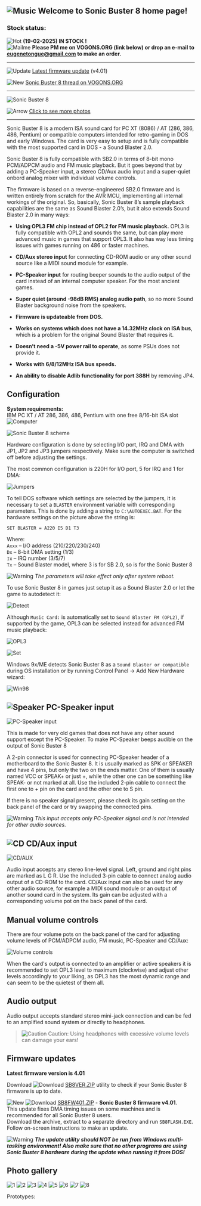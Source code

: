## ![Music](/pics/facemusic.gif) Welcome to Sonic Buster 8 home page!

### Stock status:
![Hot](/pics/hot.gif) <b>(19-02-2025) IN STOCK !</b> \
![Mailme](/pics/mailme.gif) <b>Please PM me on VOGONS.ORG (link below) or drop an e-mail to eugenetongue@gmail.com to make an order.</b>

---

![Update](/pics/update.gif) [Latest firmware update](#firmware-updates) (v4.01)

![New](/pics/new.gif) [Sonic Buster 8 thread on VOGONS.ORG](https://www.vogons.org/viewtopic.php?t=94701&hilit=sonic+buster+bust)

---

<!-- [Configuration](#configuration) \
[PC-Speaker input](#pc-speaker-input) \
[CD/Aux audio input](#cdaux-input) \
[Volume controls](#manual-volume-controls) \
[Audio output](#audio-output) \
[Programming the Sonic Buster 8](#programming-the-sonic-buster-8) -->

![Sonic Buster 8](/pics/sb8b.jpg)

![Arrow](/pics/arrow.gif) [Click to see more photos](#photo-gallery)

---

Sonic Buster 8 is a modern ISA sound card for PC XT (8086) / AT (286, 386, 486, Pentium) or compatible computers intended for retro-gaming in DOS and early Windows. The card is very easy to setup and is fully compatible with the most supported card in DOS - a Sound Blaster 2.0.

Sonic Buster 8 is fully compatible with SB2.0 in terms of 8-bit mono PCM/ADPCM audio and FM music playback. But it goes beyond that by adding a PC-Speaker input, a stereo CD/Aux audio input and a super-quiet onbord analog mixer with individual volume controls.

The firmware is based on a reverse-engineered SB2.0 firmware and is written entirely from scratch for the AVR MCU, implementing all internal workings of the original. So, basically, Sonic Buster 8’s sample playback capabilities are the same as Sound Blaster 2.0’s, but it also extends Sound Blaster 2.0 in many ways:

- **Using OPL3 FM chip instead of OPL2 for FM music playback.** OPL3 is fully compatible with OPL2 and sounds the same, but can play more advanced music in games that support OPL3. It also has way less timing issues with games running on 486 or faster machines.

- **CD/Aux stereo input** for connecting CD-ROM audio or any other sound source like a MIDI sound module for example.

- **PC-Speaker input** for routing beeper sounds to the audio output of the card instead of an internal computer speaker. For the most ancient games.

- **Super quiet (around -98dB RMS) analog audio path**, so no more Sound Blaster background noise from the speakers.

- **Firmware is updateable from DOS.**

- **Works on systems which does not have a 14.32MHz clock on ISA bus**, which is a problem for the original Sound Blaster that requires it.

- **Doesn’t need a -5V power rail to operate**, as some PSUs does not provide it.

- **Works with 6/8/12MHz ISA bus speeds.**

- **An ability to disable Adlib functionality for port 388H** by removing JP4.

## Configuration
**System requirements:** \
IBM PC XT / AT 286, 386, 486, Pentium with one free 8/16-bit ISA slot ![Computer](/pics/computer.gif) 

![Sonic Buster 8 scheme](/pics/sb8sch.jpg)

Hardware configuration is done by selecting I/O port, IRQ and DMA with JP1, JP2 and JP3 jumpers respectively. Make sure the computer is switched off before adjusting the settings.

The most common configuration is 220H for I/O port, 5 for IRQ and 1 for DMA:

![Jumpers](/pics/sb8jumpers.jpg)

To tell DOS software which settings are selected by the jumpers, it is necessary to set a `BLASTER` environment variable with corresponding parameters. This is done by adding a string to `C:\AUTOEXEC.BAT`. For the hardware settings on the picture above the string is:
```
SET BLASTER = A220 I5 D1 T3
```
Where: \
`Axxx` – I/O address (210/220/230/240)\
`Dx` – 8-bit DMA setting (1/3)\
`Ix` – IRQ number (3/5/7)\
`Tx` – Sound Blaster model, where 3 is for SB 2.0, so is for the Sonic Buster 8

![Warning](/pics/warn.gif) *The parameters will take effect only after system reboot.*

To use Sonic Buster 8 in games just setup it as a Sound Blaster 2.0 or let the game to autodetect it:

![Detect](/pics/crt1.jpg)

Although `Music Card:` is automatically set to `Sound Blaster FM (OPL2)`, if supported by the game, OPL3 can be selected instead for advanced FM music playback:

![OPL3](/pics/crt2.jpg)

![Set](/pics/crt3.jpg)

Windows 9x/ME detects Sonic Buster 8 as a `Sound Blaster or compatible` during OS installation or by running Control Panel -> Add New Hardware wizard:

![Win98](/pics/win98.jpg)

## ![Speaker](/pics/speaker1.gif) PC-Speaker input 
![PC-Speaker input](/pics/pcspk.jpg)

This is made for very old games that does not have any other sound support except the PC-Speaker.
To make PC-Speaker beeps audible on the output of Sonic Buster 8

A 2-pin connector is used for connecting PC-Speaker header of a motherboard to the Sonic Buster 8. It is usually marked as SPK or SPEAKER and have 4 pins, but only the two on the ends matter. One of them is usually named VCC or SPEAK+ or just +, while the other one can be something like SPEAK- or not marked at all. Use the included 2-pin cable to connect the first one to + pin on the card and the other one to S pin.

If there is no speaker signal present, please check its gain setting on the back panel of the card or try swapping the connected pins.

![Warning](/pics/warn.gif) *This input accepts only PC-Speaker signal and is not intended for other audio sources.*

## ![CD](/pics/cdspin.gif) CD/Aux input 
![CD/AUX](/pics/cdaux.jpg)

Audio input accepts any stereo line-level signal. Left, ground and right pins are marked as L G R. Use the included 3-pin cable to connect analog audio output of a CD-ROM to the card. CD/Aux input can also be used for any other audio source, for example a MIDI sound module or an output of another sound card in the system. Its gain can be adjusted with a corresponding volume pot on the back panel of the card.

## Manual volume controls
There are four volume pots on the back panel of the card for adjusting volume levels of PCM/ADPCM audio, FM music, PC-Speaker and CD/Aux:

![Volume controls](/pics/controls.jpg)

When the card's output is connected to an amplifier or active speakers it is recommended to set OPL3 level to maximum (clockwise) and adjust other levels accordingly to your liking, as OPL3 has the most dynamic range and can seem to be the quietest of them all.

## Audio output
Audio output accepts standard stereo mini-jack connection and can be fed to an amplified sound system or directly to headphones.

> ![Caution](/pics/warn.gif) Caution: Using headphones with excessive volume levels can damage your ears!

## Firmware updates
**Latest firmware version is 4.01**

Download ![Download](/pics/download.gif) [SB8VER.ZIP](/downloads/SB8VER.ZIP) utility to check if your Sonic Buster 8 firmware is up to date.

![New](/pics/new.gif) ![Download](/pics/download.gif) [SB8FW401.ZIP](/downloads/SB8FW401.ZIP) - **Sonic Buster 8 firmware v4.01**.\
This update fixes DMA timing issues on some machines and is recommended for all Sonic Buster 8 users.\
Download the archive, extract to a separate directory and run `SB8FLASH.EXE`. Follow on-screen instructions to make an update.

![Warning](/pics/warn.gif) ***The update utility should NOT be run from Windows multi-tasking environment! Also make sure that no other programs are using Sonic Buster 8 hardware during the update when running it from DOS!***

## Photo gallery
![1](/pics/gall/1.jpg)
![2](/pics/gall/2.jpg)
![3](/pics/gall/3.jpg)
![4](/pics/gall/4.jpg)
![5](/pics/gall/5.jpg)
![6](/pics/gall/6.jpg)
![7](/pics/gall/7.jpg)
![8](/pics/gall/8.jpg)

Prototypes:


<!-- ![Up](/pics/finger_up.gif) [Back to top](#music-welcome-to-sonic-buster-8-home-page) -->


